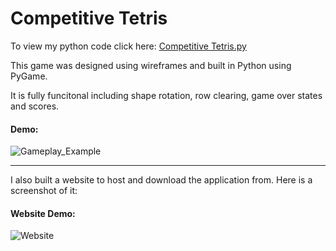 # Competitive Tetris

To view my python code click here: [Competitive Tetris.py](https://github.com/YounisSalma/Competitive-Tetris/blob/master/Project/Project/Competitive%20Tetris.py)

This game was designed using wireframes and built in Python using PyGame. 

It is fully funcitonal including shape rotation, row clearing, game over states and scores.

#### Demo:

![Gameplay_Example](https://github.com/YounisSalma/Competitive-Tetris/assets/57214438/4fb3e870-3559-4615-a53e-07db0d48194b)


-----


I also built a website to host and download the application from. Here is a screenshot of it:

#### Website Demo:
![Website](https://github.com/YounisSalma/Competitive-Tetris/assets/57214438/e31403b4-da8a-4576-b525-a30b9f77fb4f)

